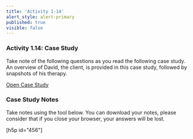 ```yaml
---
title: 'Activity 1-14'
alert_style: alert-primary
published: true
visible: false
---
```


### Activity 1.14: Case Study

Take note of the following questions as you read the following case study. An overview of David, the client, is provided in this case study, followed by snapshots of his therapy.

[Open Case Study](CaseStudy.pdf)

### Case Study Notes

Take notes using the tool below. You can download your notes, please consider that if you close your browser, your answers will be lost.

[h5p id="456"]
